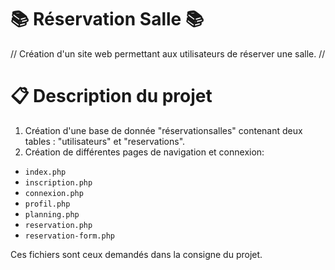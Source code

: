 # 📚 Réservation Salle 📚

// Création d'un site web permettant aux utilisateurs de réserver une salle. //

# 📋 Description du projet

1)  Création d'une base de donnée "réservationsalles" contenant deux tables : "utilisateurs" et "reservations".
2)  Création de différentes pages de navigation et connexion:

- `index.php`
- `inscription.php`
- `connexion.php`
- `profil.php`
- `planning.php`
- `reservation.php`
- `reservation-form.php`

Ces fichiers sont ceux demandés dans la consigne du projet.